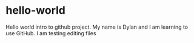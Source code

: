 # hello-world
Hello world intro to github project.
My name is Dylan and I am learning to use GitHub.
I am testing editing files
